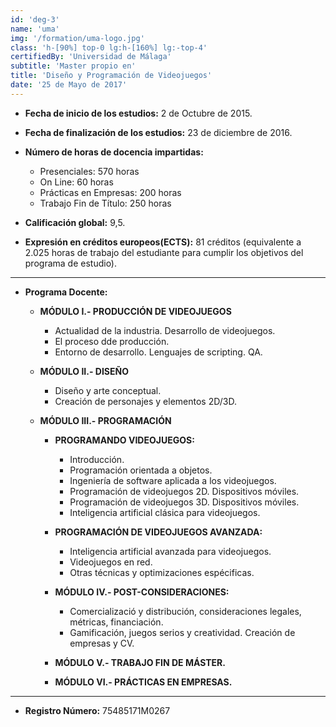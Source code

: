 ```yaml
---
id: 'deg-3'
name: 'uma'
img: '/formation/uma-logo.jpg'
class: 'h-[90%] top-0 lg:h-[160%] lg:-top-4'
certifiedBy: 'Universidad de Málaga'
subtitle: 'Master propio en'
title: 'Diseño y Programación de Videojuegos'
date: '25 de Mayo de 2017'
---
```


- **Fecha de inicio de los estudios:** 2 de Octubre de 2015.

- **Fecha de finalización de los estudios:** 23 de diciembre de 2016.

- **Número de horas de docencia impartidas:**

  - Presenciales: 570 horas
  - On Line: 60 horas
  - Prácticas en Empresas: 200 horas
  - Trabajo Fin de Título: 250 horas

- **Calificación global:** 9,5.

- **Expresión en créditos europeos(ECTS):** 81 créditos (equivalente a 2.025 horas de trabajo del estudiante para cumplir los objetivos del programa de estudio).

---

- **Programa Docente:**

  - **MÓDULO I.- PRODUCCIÓN DE VIDEOJUEGOS**

    - Actualidad de la industria. Desarrollo de videojuegos.
    - El proceso dde producción.
    - Entorno de desarrollo. Lenguajes de scripting. QA.

  - **MÓDULO II.- DISEÑO**

    - Diseño y arte conceptual.
    - Creación de personajes y elementos 2D/3D.

  - **MÓDULO III.- PROGRAMACIÓN**

    - **PROGRAMANDO VIDEOJUEGOS:**

      - Introducción.
      - Programación orientada a objetos.
      - Ingeniería de software aplicada a los videojuegos.
      - Programación de videojuegos 2D. Dispositivos móviles.
      - Programación de videojuegos 3D. Dispositivos móviles.
      - Inteligencia artificial clásica para videojuegos.

    - **PROGRAMACIÓN DE VIDEOJUEGOS AVANZADA:**

      - Inteligencia artificial avanzada para videojuegos.
      - Videojuegos en red.
      - Otras técnicas y optimizaciones espécificas.

    - **MÓDULO IV.- POST-CONSIDERACIONES:**

      - Comercializació y distribución, consideraciones legales, métricas, financiación.
      - Gamificación, juegos serios y creatividad. Creación de empresas y CV.

    - **MÓDULO V.- TRABAJO FIN DE MÁSTER.**

    - **MÓDULO VI.- PRÁCTICAS EN EMPRESAS.**

---

- **Registro Número:** 75485171M0267

